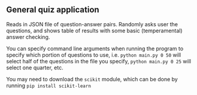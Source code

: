 ## General quiz application
Reads in JSON file of question-answer pairs.
Randomly asks user the questions, and shows table of results with some basic (temperamental) answer checking.

You can specify command line arguments when running the program to specify which portion of questions to use, i.e. ```python main.py 0 50``` will select half of the questions in the file you specify, ```python main.py 0 25``` will select one quarter, etc.

You may need to download the ```scikit``` module, which can be done by running ```pip install scikit-learn```
